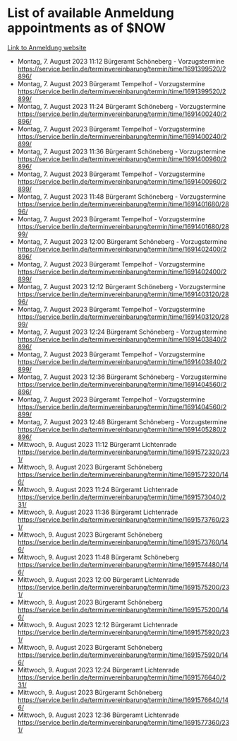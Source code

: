 # List of available Anmeldung appointments as of $NOW
[Link to Anmeldung website](https://service.berlin.de/terminvereinbarung/termin/tag.php?termin=1&anliegen[]=120686&dienstleisterlist=122210,122217,327316,122219,327312,122227,327314,122231,327346,122243,327348,122254,122252,329742,122260,329745,122262,329748,122271,327278,122273,327274,122277,327276,330436,122280,327294,122282,327290,122284,327292,122291,327270,122285,327266,122286,327264,122296,327268,150230,329760,122297,327286,122294,327284,122312,329763,122314,329775,122304,327330,122311,327334,122309,327332,317869,122281,327352,122279,329772,122283,122276,327324,122274,327326,122267,329766,122246,327318,122251,327320,122257,327322,122208,327298,122226,327300&herkunft=http%3A%2F%2Fservice.berlin.de%2Fdienstleistung%2F120686%2F)
- Montag, 7. August 2023 11:12 Bürgeramt Schöneberg - Vorzugstermine https://service.berlin.de/terminvereinbarung/termin/time/1691399520/2896/
- Montag, 7. August 2023  Bürgeramt Tempelhof - Vorzugstermine https://service.berlin.de/terminvereinbarung/termin/time/1691399520/2899/
- Montag, 7. August 2023 11:24 Bürgeramt Schöneberg - Vorzugstermine https://service.berlin.de/terminvereinbarung/termin/time/1691400240/2896/
- Montag, 7. August 2023  Bürgeramt Tempelhof - Vorzugstermine https://service.berlin.de/terminvereinbarung/termin/time/1691400240/2899/
- Montag, 7. August 2023 11:36 Bürgeramt Schöneberg - Vorzugstermine https://service.berlin.de/terminvereinbarung/termin/time/1691400960/2896/
- Montag, 7. August 2023  Bürgeramt Tempelhof - Vorzugstermine https://service.berlin.de/terminvereinbarung/termin/time/1691400960/2899/
- Montag, 7. August 2023 11:48 Bürgeramt Schöneberg - Vorzugstermine https://service.berlin.de/terminvereinbarung/termin/time/1691401680/2896/
- Montag, 7. August 2023  Bürgeramt Tempelhof - Vorzugstermine https://service.berlin.de/terminvereinbarung/termin/time/1691401680/2899/
- Montag, 7. August 2023 12:00 Bürgeramt Schöneberg - Vorzugstermine https://service.berlin.de/terminvereinbarung/termin/time/1691402400/2896/
- Montag, 7. August 2023  Bürgeramt Tempelhof - Vorzugstermine https://service.berlin.de/terminvereinbarung/termin/time/1691402400/2899/
- Montag, 7. August 2023 12:12 Bürgeramt Schöneberg - Vorzugstermine https://service.berlin.de/terminvereinbarung/termin/time/1691403120/2896/
- Montag, 7. August 2023  Bürgeramt Tempelhof - Vorzugstermine https://service.berlin.de/terminvereinbarung/termin/time/1691403120/2899/
- Montag, 7. August 2023 12:24 Bürgeramt Schöneberg - Vorzugstermine https://service.berlin.de/terminvereinbarung/termin/time/1691403840/2896/
- Montag, 7. August 2023  Bürgeramt Tempelhof - Vorzugstermine https://service.berlin.de/terminvereinbarung/termin/time/1691403840/2899/
- Montag, 7. August 2023 12:36 Bürgeramt Schöneberg - Vorzugstermine https://service.berlin.de/terminvereinbarung/termin/time/1691404560/2896/
- Montag, 7. August 2023  Bürgeramt Tempelhof - Vorzugstermine https://service.berlin.de/terminvereinbarung/termin/time/1691404560/2899/
- Montag, 7. August 2023 12:48 Bürgeramt Schöneberg - Vorzugstermine https://service.berlin.de/terminvereinbarung/termin/time/1691405280/2896/
- Mittwoch, 9. August 2023 11:12 Bürgeramt Lichtenrade https://service.berlin.de/terminvereinbarung/termin/time/1691572320/231/
- Mittwoch, 9. August 2023  Bürgeramt Schöneberg https://service.berlin.de/terminvereinbarung/termin/time/1691572320/146/
- Mittwoch, 9. August 2023 11:24 Bürgeramt Lichtenrade https://service.berlin.de/terminvereinbarung/termin/time/1691573040/231/
- Mittwoch, 9. August 2023 11:36 Bürgeramt Lichtenrade https://service.berlin.de/terminvereinbarung/termin/time/1691573760/231/
- Mittwoch, 9. August 2023  Bürgeramt Schöneberg https://service.berlin.de/terminvereinbarung/termin/time/1691573760/146/
- Mittwoch, 9. August 2023 11:48 Bürgeramt Schöneberg https://service.berlin.de/terminvereinbarung/termin/time/1691574480/146/
- Mittwoch, 9. August 2023 12:00 Bürgeramt Lichtenrade https://service.berlin.de/terminvereinbarung/termin/time/1691575200/231/
- Mittwoch, 9. August 2023  Bürgeramt Schöneberg https://service.berlin.de/terminvereinbarung/termin/time/1691575200/146/
- Mittwoch, 9. August 2023 12:12 Bürgeramt Lichtenrade https://service.berlin.de/terminvereinbarung/termin/time/1691575920/231/
- Mittwoch, 9. August 2023  Bürgeramt Schöneberg https://service.berlin.de/terminvereinbarung/termin/time/1691575920/146/
- Mittwoch, 9. August 2023 12:24 Bürgeramt Lichtenrade https://service.berlin.de/terminvereinbarung/termin/time/1691576640/231/
- Mittwoch, 9. August 2023  Bürgeramt Schöneberg https://service.berlin.de/terminvereinbarung/termin/time/1691576640/146/
- Mittwoch, 9. August 2023 12:36 Bürgeramt Lichtenrade https://service.berlin.de/terminvereinbarung/termin/time/1691577360/231/
